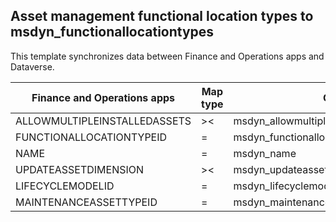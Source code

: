 ## Asset management functional location types to msdyn_functionallocationtypes

This template synchronizes data between Finance and Operations apps and Dataverse.

Finance and Operations apps | Map type | Customer engagement apps | Default value
---|---|---|---
ALLOWMULTIPLEINSTALLEDASSETS | >< | msdyn_allowmultipleinstalledassets | 
FUNCTIONALLOCATIONTYPEID | = | msdyn_functionallocationtype_id | 
NAME | = | msdyn_name | 
UPDATEASSETDIMENSION | >< | msdyn_updateassetdimension | 
LIFECYCLEMODELID | = | msdyn_lifecyclemodelid.msdyn_functionallocationlifecyclemodel_id | 
MAINTENANCEASSETTYPEID | = | msdyn_maintenanceassettype.msdyn_maintenanceassettypeid | 
